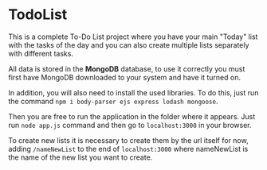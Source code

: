 # TodoList

This is a complete To-Do List project where you have your main "Today" list with the tasks of the day and you can also create multiple lists separately with different tasks.

All data is stored in the **MongoDB** database, to use it correctly you must first have MongoDB downloaded to your system and have it turned on.

In addition, you will also need to install the used libraries.
To do this, just run the command `npm i body-parser ejs express lodash mongoose`.

Then you are free to run the application in the folder where it appears. Just run `node app.js` command and then go to `localhost:3000` in your browser.

To create new lists it is necessary to create them by the url itself for now, adding `/nameNewList` to the end of `localhost:3000` where nameNewList is the name of the new list you want to create.
